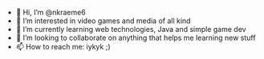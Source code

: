 - 👋 Hi, I’m @nkraeme6
- 👀 I’m interested in video games and media of all kind
- 🌱 I’m currently learning web technologies, Java and simple game dev
- 💞️ I’m looking to collaborate on anything that helps me learning new stuff
- 📫 How to reach me: iykyk ;)

<!---
nkraeme6/nkraeme6 is a ✨ special ✨ repository because its `README.md` (this file) appears on your GitHub profile.
You can click the Preview link to take a look at your changes.
--->
